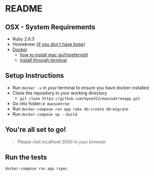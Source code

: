 # README

## OSX - System Requirements

* Ruby 2.6.3
* Homebrew [(if you don't have brew)](https://brew.sh)
* [Docker](https://www.docker.com/)
  * [how to install mac gui!(preferred)](https://docs.docker.com/docker-for-mac/install/)
  * [install through terminal](https://docs.docker.com/docker-for-mac/)

## Setup Instructions

* Run ```docker -v``` in your terminal to ensure you have docker installed
* Clone the repository in your working directory
  * ```git clone https://github.com/byee322/maxsumtreeapp.git```
* Go into folder```cd maxsumtree```
* Run ```docker-compose run app rake db:create db:migrate```
* Run ```docker-compose up --build```


## You're all set to go!
> Please visit localhost:3000 in your browser

## Run the tests
```docker-compose run app rspec```
